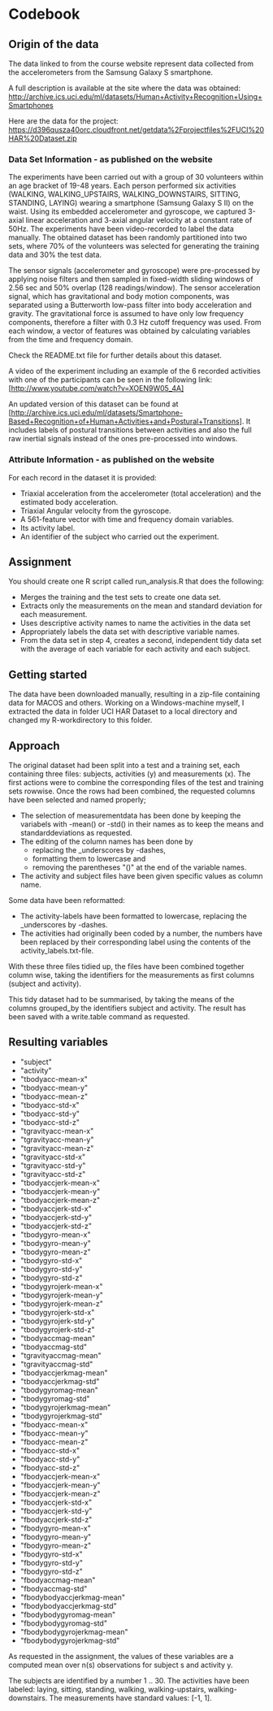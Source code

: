 # Codebook

## Origin of the data
The data linked to from the course website represent data collected from the accelerometers from the Samsung Galaxy S smartphone. 

A full description is available at the site where the data was obtained:
http://archive.ics.uci.edu/ml/datasets/Human+Activity+Recognition+Using+Smartphones

Here are the data for the project: 
https://d396qusza40orc.cloudfront.net/getdata%2Fprojectfiles%2FUCI%20HAR%20Dataset.zip

### Data Set Information - as published on the website
The experiments have been carried out with a group of 30 volunteers within an age bracket of 19-48 years. Each person performed six activities (WALKING, WALKING_UPSTAIRS, WALKING_DOWNSTAIRS, SITTING, STANDING, LAYING) wearing a smartphone (Samsung Galaxy S II) on the waist. Using its embedded accelerometer and gyroscope, we captured 3-axial linear acceleration and 3-axial angular velocity at a constant rate of 50Hz. The experiments have been video-recorded to label the data manually. The obtained dataset has been randomly partitioned into two sets, where 70% of the volunteers was selected for generating the training data and 30% the test data. 

The sensor signals (accelerometer and gyroscope) were pre-processed by applying noise filters and then sampled in fixed-width sliding windows of 2.56 sec and 50% overlap (128 readings/window). The sensor acceleration signal, which has gravitational and body motion components, was separated using a Butterworth low-pass filter into body acceleration and gravity. The gravitational force is assumed to have only low frequency components, therefore a filter with 0.3 Hz cutoff frequency was used. From each window, a vector of features was obtained by calculating variables from the time and frequency domain.

Check the README.txt file for further details about this dataset. 

A video of the experiment including an example of the 6 recorded activities with one of the participants can be seen in the following link: [http://www.youtube.com/watch?v=XOEN9W05_4A]

An updated version of this dataset can be found at [http://archive.ics.uci.edu/ml/datasets/Smartphone-Based+Recognition+of+Human+Activities+and+Postural+Transitions]. 
It includes labels of postural transitions between activities and also the full raw inertial signals instead of the ones pre-processed into windows.

### Attribute Information - as published on the website
For each record in the dataset it is provided: 
- Triaxial acceleration from the accelerometer (total acceleration) and the estimated body acceleration. 
- Triaxial Angular velocity from the gyroscope. 
- A 561-feature vector with time and frequency domain variables. 
- Its activity label. 
- An identifier of the subject who carried out the experiment.

## Assignment
You should create one R script called run_analysis.R that does the following:
- Merges the training and the test sets to create one data set.
- Extracts only the measurements on the mean and standard deviation for each measurement.
- Uses descriptive activity names to name the activities in the data set
- Appropriately labels the data set with descriptive variable names.
- From the data set in step 4, creates a second, independent tidy data set with the average of each variable for each activity and each subject.

## Getting started
The data have been downloaded manually, resulting in a zip-file containing data for MACOS and others. 
Working on a Windows-machine myself, I extracted the data in folder UCI HAR Dataset to a local directory and changed my R-workdirectory to this folder.

## Approach
The original dataset had been split into a test and a training set, each containing three files: subjects, activities (y) and measurements (x).
The first actions were to combine the corresponding files of the test and training sets rowwise. 
Once the rows had been combined, the requested columns have been selected and named properly; 
- The selection of measurementdata has been done by keeping the variabels with -mean() or -std() in their names as to keep the means and standarddeviations as requested. 
- The editing of the column names has been done by 
	- replacing the _underscores by -dashes, 
	- formatting them to lowercase and 
	- removing the parentheses "()" at the end of the variable names. 
- The activity and subject files have been given specific values as column name. 

Some data have been reformatted:
- The activity-labels have been formatted to lowercase, replacing the _underscores by -dashes.
- The activities had originally been coded by a number, the numbers have been replaced by their corresponding label using the contents of the activity_labels.txt-file. 

With these three files tidied up, the files have been combined together column wise, taking the identifiers for the measurements as first columns (subject and activity).

This tidy dataset had to be summarised, by taking the means of the columns grouped_by the identifiers subject and activity.
The result has been saved with a write.table command as requested. 

## Resulting variables 
- "subject"
- "activity"		
- "tbodyacc-mean-x"
- "tbodyacc-mean-y"
- "tbodyacc-mean-z"
- "tbodyacc-std-x"
- "tbodyacc-std-y"
- "tbodyacc-std-z"
- "tgravityacc-mean-x"
- "tgravityacc-mean-y"
- "tgravityacc-mean-z"
- "tgravityacc-std-x"
- "tgravityacc-std-y"
- "tgravityacc-std-z"
- "tbodyaccjerk-mean-x"
- "tbodyaccjerk-mean-y"
- "tbodyaccjerk-mean-z"
- "tbodyaccjerk-std-x"
- "tbodyaccjerk-std-y"
- "tbodyaccjerk-std-z"
- "tbodygyro-mean-x"
- "tbodygyro-mean-y"
- "tbodygyro-mean-z"
- "tbodygyro-std-x"
- "tbodygyro-std-y"
- "tbodygyro-std-z"
- "tbodygyrojerk-mean-x"
- "tbodygyrojerk-mean-y"
- "tbodygyrojerk-mean-z"
- "tbodygyrojerk-std-x"
- "tbodygyrojerk-std-y"
- "tbodygyrojerk-std-z"
- "tbodyaccmag-mean"
- "tbodyaccmag-std"
- "tgravityaccmag-mean"
- "tgravityaccmag-std"
- "tbodyaccjerkmag-mean"
- "tbodyaccjerkmag-std"
- "tbodygyromag-mean"
- "tbodygyromag-std"
- "tbodygyrojerkmag-mean"
- "tbodygyrojerkmag-std"
- "fbodyacc-mean-x"
- "fbodyacc-mean-y"
- "fbodyacc-mean-z"
- "fbodyacc-std-x"
- "fbodyacc-std-y"
- "fbodyacc-std-z"
- "fbodyaccjerk-mean-x"
- "fbodyaccjerk-mean-y"
- "fbodyaccjerk-mean-z"
- "fbodyaccjerk-std-x"
- "fbodyaccjerk-std-y"
- "fbodyaccjerk-std-z"
- "fbodygyro-mean-x"
- "fbodygyro-mean-y"
- "fbodygyro-mean-z"
- "fbodygyro-std-x"
- "fbodygyro-std-y"
- "fbodygyro-std-z"
- "fbodyaccmag-mean"
- "fbodyaccmag-std"
- "fbodybodyaccjerkmag-mean"
- "fbodybodyaccjerkmag-std"
- "fbodybodygyromag-mean"
- "fbodybodygyromag-std"
- "fbodybodygyrojerkmag-mean"
- "fbodybodygyrojerkmag-std"

As requested in the assignment, the values of these variables are a computed mean over n(s) observations for subject s and activity y.

The subjects are identified by a number 1 .. 30.
The activities have been labeled: laying, sitting, standing, walking, walking-upstairs, walking-downstairs.
The measurements have standard values: [-1, 1].
